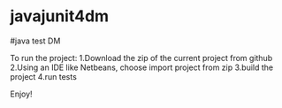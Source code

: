 # javajunit4dm

#java test DM

To run the project:
1.Download the zip of the current project from github
2.Using an IDE like Netbeans, choose import project from zip
3.build the project
4.run tests

Enjoy!